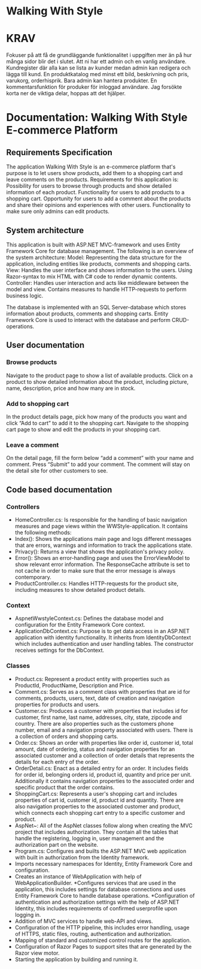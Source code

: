 # Walking With Style

# KRAV
Fokuser på att få de grundläggande funktionalitet i uppgiften mer än på hur många sidor blir det i slutet. 
Att ni har ett admin och en vanlig användare. Kundregister där alla kan se lista av kunder medan admin kan 
redigera och lägga till kund. En produktkatalog med minst ett bild, beskrivning och pris, varukorg, orderhisprik. 
Bara admin kan hantera produkter. En kommentarsfunktion för produker för inloggad användare. 
Jag forsökte korta ner de viktiga delar, hoppas att det hjälper.

# Documentation: Walking With Style E-commerce Platform

## Requirements Specification

The application Walking With Style is an e-commerce platform that's purpose is to let users show products, add them to a shopping cart and leave comments on the products. Requirements for this application is:
Possibility for users to browse through products and show detailed information of each product.
Functionality for users to add products to a shopping cart.
Opportunity for users to add a comment about the products and share their opinions and experiences with other users.
Functionality to make sure only admins can edit products.

## System architecture
This application is built with ASP.NET MVC-framework and uses Entity Framework Core for database management. The following is an overview of the system architecture:
Model: Representing the data structure for the application, including entities like products, comments and shopping carts. 
View: Handles the user interface and shows information to the users. Using Razor-syntax to mix HTML with C# code to render dynamic contents.
Controller: Handles user interaction and acts like middleware between the model and view. Contains measures to handle HTTP-requests to perform business logic.

The database is implemented with an SQL Server-database which stores information about products, comments and shopping carts. Entity Framework Core is used to interact with the database and perform CRUD-operations. 

## User documentation

### Browse products
Navigate to the product page to show a list of available products.
Click on a product to show detailed information about the product, including picture, name, description, price and how many are in stock.

### Add to shopping cart
In the product details page, pick how many of the products you want and click “Add to cart” to add it to the shopping cart.
Navigate to the shopping cart page to show and edit the products in your shopping cart.

### Leave a comment
On the detail page, fill the form below “add a comment” with your name and comment.
Press “Submit” to add your comment. The comment will stay on the detail site for other customers to see.

## Code based documentation

### Controllers
* HomeController.cs: Is responsible for the handling of basic navigation measures and page views within the WWStyle-application. It contains the following methods:
* Index(): Shows the applications main page and logs different messages that are errors, warnings and information to track the applications state.
* Privacy(): Returns a view that shows the application's privacy policy. 
* Error(): Shows an error-handling page and uses the ErrorViewModel to show relevant error information. The ResponseCache attribute is set to not cache in order to make sure that the error message is always contemporary.
* ProductController.cs: Handles HTTP-requests for the product site, including measures to show detailed product details.

### Context
* AspnetWwstyleContext.cs: Defines the database model and configuration for the Entity Framework Core context.
* ApplicationDbContext.cs: Purpose is to get data access in an ASP.NET application with identity functionality. It inherits from IdentityDbContext which includes authentication and user handling tables. The constructor receives settings for the DbContext.   

### Classes
* Product.cs: Represent a product entity with properties such as ProductId, ProductName, Description and Price.
* Comment.cs: Serves as a comment class with properties that are id for comments, products, users, text, date of creation and navigation properties for products and users.
* Customer.cs: Produces a customer with properties that includes id for customer, first name, last name, addresses, city, state, zipcode and country. There are also properties such as the customers phone number, email and a navigation property associated with users. There is a collection of orders and shopping carts. 
* Order.cs: Shows an order with properties like order id, customer id, total amount, date of ordering, status and navigation properties for an associated customer and a collection of order details that represents the details for each entry of the order.
* OrderDetail.cs: Enact as a detailed entry for an order. It includes fields for order id, belonging orders id, product id, quantity and price per unit. Additionally it contains navigation properties to the associated order and specific product that the order contains.
* ShoppingCart.cs: Represents a user's shopping cart and includes properties of cart id, customer id, product id and quantity. There are also navigation properties to the associated customer and product, which connects each shopping cart entry to a specific customer and product.
* AspNet~:  All of the AspNet classes follow along when creating the MVC project that includes authorization. They contain all the tables that handle the registering, logging in, user management and the authorization part on the website.
* Program.cs: Configures and builts the ASP.NET MVC web application with built in authorization from the Identity framework. 
* Imports necessary namespaces for Identity, Entity Framework Core and configuration.
* Creates an instance of WebApplication with help of WebApplicationBuilder.
*Configures services that are used in the application, this includes settings for database connections and uses Entity Framework Core to handle database operations.
*Configuration of authentication and authorization settings with the help of ASP.NET Identity, this includes requirements of confirmed userprofile upon logging in. 
* Addition of MVC services to handle web-API and views. 
* Configuration of the HTTP pipeline, this includes error handling, usage of HTTPS, static files, routing, authentication and authorization.
* Mapping of standard and customized control routes for the application. 
* Configuration of Razor Pages to support sites that are generated by the Razor view motor. 
* Starting the application by building and running it. 





